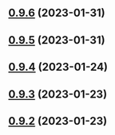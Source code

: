 ## [0.9.6](https://github.com/bcgov/nr-backend-starting-api/compare/v0.9.5...v0.9.6) (2023-01-31)



## [0.9.5](https://github.com/bcgov/nr-backend-starting-api/compare/v0.9.4...v0.9.5) (2023-01-31)



## [0.9.4](https://github.com/bcgov/nr-backend-starting-api/compare/v0.9.3...v0.9.4) (2023-01-24)



## [0.9.3](https://github.com/bcgov/nr-backend-starting-api/compare/v0.9.2...v0.9.3) (2023-01-23)



## [0.9.2](https://github.com/bcgov/nr-backend-starting-api/compare/v0.9.1...v0.9.2) (2023-01-23)



